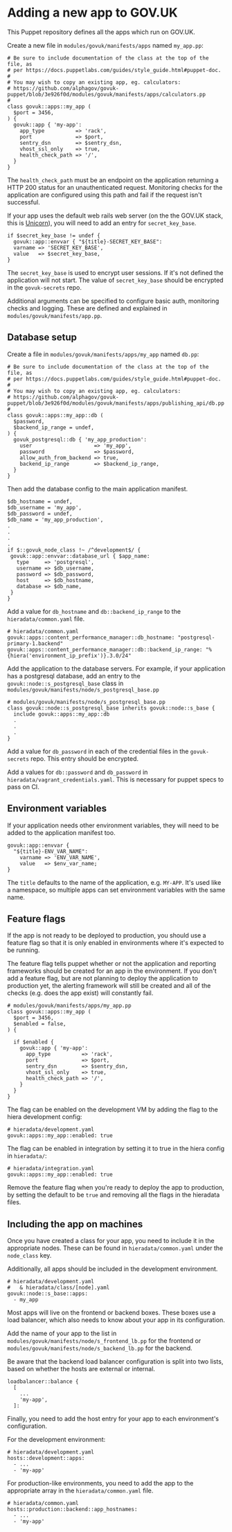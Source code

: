 # Adding a new app to GOV.UK

This Puppet repository defines all the apps which run on GOV.UK.

Create a new file in `modules/govuk/manifests/apps` named `my_app.pp`:

```
# Be sure to include documentation of the class at the top of the file, as
# per https://docs.puppetlabs.com/guides/style_guide.html#puppet-doc.
#
# You may wish to copy an existing app, eg. calculators:
# https://github.com/alphagov/govuk-puppet/blob/3e926f0d/modules/govuk/manifests/apps/calculators.pp
#
class govuk::apps::my_app (
  $port = 3456,
) {
  govuk::app { 'my-app':
    app_type          => 'rack',
    port              => $port,
    sentry_dsn        => $sentry_dsn,
    vhost_ssl_only    => true,
    health_check_path => '/',
  }
}
```

The `health_check_path` must be an endpoint on the application returning a
HTTP 200 status for an unauthenticated request. Monitoring checks for the application are
configured using this path and fail if the request isn't successful.

If your app uses the default web rails web server (on the the GOV.UK stack, this is [Unicorn](https://rubygems.org/gems/unicorn/versions/5.1.0)), you will need to add an entry for `secret_key_base`.

```
if $secret_key_base != undef {
  govuk::app::envvar { "${title}-SECRET_KEY_BASE":
  varname => 'SECRET_KEY_BASE',
  value   => $secret_key_base,
}
```

The `secret_key_base` is used to encrypt user sessions. If it's not defined the application will not start. The value of
`secret_key_base` should be encrypted in the `govuk-secrets` repo.

Additional arguments can be specified to configure basic auth, monitoring checks and logging.
These are defined and explained in `modules/govuk/manifests/app.pp`.

## Database setup

Create a file in `modules/govuk/manifests/apps/my_app` named `db.pp`:

```
# Be sure to include documentation of the class at the top of the file, as
# per https://docs.puppetlabs.com/guides/style_guide.html#puppet-doc.
#
# You may wish to copy an existing app, eg. calculators:
# https://github.com/alphagov/govuk-puppet/blob/3e926f0d/modules/govuk/manifests/apps/publishing_api/db.pp
#
class govuk::apps::my_app::db (
  $password,
  $backend_ip_range = undef,
) {
  govuk_postgresql::db { 'my_app_production':
    user                    => 'my_app',
    password                => $password,
    allow_auth_from_backend => true,
    backend_ip_range        => $backend_ip_range,
  }
}
```

Then add the database config to the main application manifest.

```
$db_hostname = undef,
$db_username = 'my_app',
$db_password = undef,
$db_name = 'my_app_production',
.
.
.
.
if $::govuk_node_class !~ /^development$/ {
 govuk::app::envvar::database_url { $app_name:
   type     => 'postgresql',
   username => $db_username,
   password => $db_password,
   host     => $db_hostname,
   database => $db_name,
 }
}
```

Add a value for `db_hostname` and `db::backend_ip_range` to the `hieradata/common.yaml` file.

```
# hieradata/common.yaml
govuk::apps::content_performance_manager::db_hostname: "postgresql-primary-1.backend"
govuk::apps::content_performance_manager::db::backend_ip_range: "%{hiera('environment_ip_prefix')}.3.0/24"
```

Add the application to the database servers. For example, if your application has a
postgresql database, add an entry to the `govuk::node::s_postgresql_base` class in `modules/govuk/manifests/node/s_postgresql_base.pp`

```
# modules/govuk/manifests/node/s_postgresql_base.pp
class govuk::node::s_postgresql_base inherits govuk::node::s_base {
  include govuk::apps::my_app::db
  .
  .
  .
}
```

Add a value for `db_password` in each of the credential files in the `govuk-secrets` repo.
This entry should be encrypted.

Add a values for `db::password` and `db_password` in `hieradata/vagrant_credentials.yaml`.
This is necessary for puppet specs to pass on CI.

## Environment variables

If your application needs other environment variables, they will need to be added to
the application manifest too.

```
govuk::app::envvar {
  "${title}-ENV_VAR_NAME":
    varname => 'ENV_VAR_NAME',
    value   => $env_var_name;
}
```

The `title` defaults to the name of the application, e.g. `MY-APP`. It's used like a namespace,
so multiple apps can set environment variables with the same name.

## Feature flags

If the app is not ready to be deployed to production, you should use a feature
flag so that it is only enabled in environments where it's expected to be running.

The feature flag tells puppet whether or not the application and reporting frameworks should be created for an app in the environment.
If you don't add a feature flag, but are not planning to deploy the application to production yet, the alerting framework will still be created and all of the checks (e.g. does the app exist) will constantly fail.

```
# modules/govuk/manifests/apps/my_app.pp
class govuk::apps::my_app (
  $port = 3456,
  $enabled = false,
) {

  if $enabled {
    govuk::app { 'my-app':
      app_type          => 'rack',
      port              => $port,
      sentry_dsn        => $sentry_dsn,
      vhost_ssl_only    => true,
      health_check_path => '/',
    }
  }
}
```

The flag can be enabled on the development VM by adding the flag to the hiera
development config:

```
# hieradata/development.yaml
govuk::apps::my_app::enabled: true
```

The flag can be enabled in integration by setting it to true in the hiera
config in `hieradata/`:

```
# hieradata/integration.yaml
govuk::apps::my_app::enabled: true
```

Remove the feature flag when you're ready to deploy the app to production, by
setting the default to be `true` and removing all the flags in the hieradata
files.

## Including the app on machines

Once you have created a class for your app, you need to include it in the appropriate nodes.
These can be found in `hieradata/common.yaml` under the `node_class` key.

Additionally, all apps should be included in the development environment.

```
# hieradata/development.yaml
#   & hieradata/class/[node].yaml
govuk::node::s_base::apps:
  - my_app
```

Most apps will live on the frontend or backend boxes. These boxes use a load balancer, which
also needs to know about your app in its configuration.

Add the name of your app to the list in `modules/govuk/manifests/node/s_frontend_lb.pp` for
the frontend or `modules/govuk/manifests/node/s_backend_lb.pp` for the backend.

Be aware that the backend load balancer configuration is split into two lists, based
on whether the hosts are external or internal.

```
loadbalancer::balance {
  [
    ...
    'my-app',
  ]:
```

Finally, you need to add the host entry for your app to each environment's configuration.

For the development environment:

```
# hieradata/development.yaml
hosts::development::apps:
  - ...
  - 'my-app'
```

For production-like environments, you need to add the app to the appropriate
array in the `hieradata/common.yaml` file.

```
# hieradata/common.yaml
hosts::production::backend::app_hostnames:
  - ...
  - 'my-app'
```
